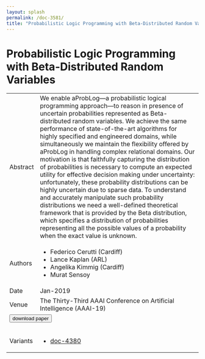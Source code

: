 ```yaml
---
layout: splash
permalink: /doc-3581/
title: "Probabilistic Logic Programming with Beta-Distributed Random Variables"
---
```


# Probabilistic Logic Programming with Beta-Distributed Random Variables

<table>
    <tbody>
    <tr>
        <td>Abstract</td>
        <td>We enable aProbLog—a probabilistic logical programming approach—to reason in presence of uncertain probabilities represented as Beta-distributed random variables. We achieve the same performance of state-of-the-art algorithms for highly specified and engineered domains, while simultaneously we maintain the flexibility offered by aProbLog in handling complex relational domains. Our motivation is that faithfully capturing the distribution of probabilities is necessary to compute an expected utility for effective decision making under uncertainty: unfortunately, these probability distributions can be highly uncertain due to sparse data. To understand and accurately manipulate such probability distributions we need a well-defined theoretical framework that is provided by the Beta distribution, which specifies a distribution of probabilities representing all the possible values of a probability when the exact value is unknown.</td>
    </tr>
    <tr>
        <td>Authors</td>
        <td>
            <ul>
                <li>Federico Cerutti (Cardiff)</li>
                <li>Lance Kaplan (ARL)</li>
                <li>Angelika Kimmig (Cardiff)</li>
                <li>Murat Sensoy</li>
            </ul>
        </td>
    </tr>
    <tr>
        <td>Date</td>
        <td>Jan-2019</td>
    </tr>
    <tr>
        <td>Venue</td>
        <td>The Thirty-Third AAAI Conference on Artificial Intelligence (AAAI-19)</td>
    </tr>
        <tr>
            <td colspan="2">
                <form method="get" action="https://dais-ita.org/sites/default/files/BetaProblog.pdf">
                    <button type="submit">download paper</button>
                </form>
            </td>
        </tr>
        <tr>
            <td>Variants</td>
            <td>
                <ul>
                    <li><a href="\doc-4380\">doc-4380</a></li>
                </ul>
            </td>
        </tr>
    </tbody>
</table>
